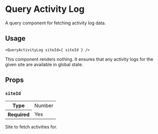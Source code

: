 Query Activity Log
==================

A query component for fetching activity log data.

## Usage

```
<QueryActivityLog siteId={ siteId } />
```

This component renders nothing. It ensures that any activity logs for the given site are available in global state.


## Props

### `siteId`

<table>
	<tr><th>Type</th><td>Number</td></tr>
	<tr><th>Required</th><td>Yes</td></tr>
</table>

Site to fetch activities for.
